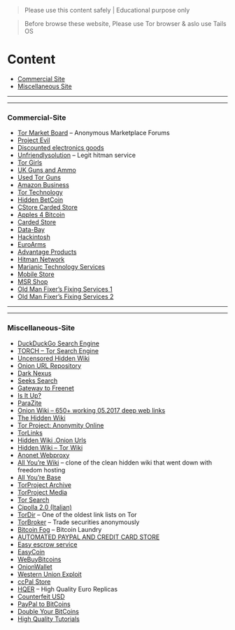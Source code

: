 > Please use this content safely | Educational purpose only

> Before browse these website, Please use Tor browser & aslo use Tails OS 

# Content 
 
  - [Commercial Site](#Commercial-Site)
  - [Miscellaneous Site](#Miscellaneous-Site)




---

---

### Commercial-Site
  
  - [Tor Market Board](http://6w6vcynl6dumn67c.onion/) – Anonymous Marketplace Forums
  - [Project Evil](http://wvk32thojln4gpp4.onion/)
  - [Discounted electronics goods](http://5mvm7cg6bgklfjtp.onion/)
  - [Unfriendlysolution](http://lw4ipk5choakk5ze.onion/raw/evbLewgkDSVkifzv8zAo/) – Legit hitman service
  - [Tor Girls](http://nr6juudpp4as4gjg.onion/torgirls.html)
  - [UK Guns and Ammo](http://tuu66yxvrnn3of7l.onion/)
  - [Used Tor Guns](http://nr6juudpp4as4gjg.onion/torguns.htm)
  - [Amazon Business](http://ucx7bkbi2dtia36r.onion/)
  - [Tor Technology]()
  - [Hidden BetCoin]()
  - [CStore Carded Store]()
  - [Apples 4 Bitcoin]()
  - [Carded Store]()
  - [Data-Bay]()
  - [Hackintosh]()
  - [EuroArms]()
  - [Advantage Products]()
  - [Hitman Network]()
  - [Marianic Technology Services]()
  - [Mobile Store]()
  - [MSR Shop]()
  - [Old Man Fixer’s Fixing Services 1]()
  - [Old Man Fixer’s Fixing Services 2]()



---
---



### Miscellaneous-Site


  - [DuckDuckGo Search Engine]()
  - [TORCH – Tor Search Engine]()
  - [Uncensored Hidden Wiki]()
  - [Onion URL Repository]()
  - [Dark Nexus]()
  - [Seeks Search]()
  - [Gateway to Freenet]()
  - [Is It Up?]()
  - [ParaZite]()
  - [Onion Wiki – 650+ working 05.2017 deep web links]()
  - [The Hidden Wiki]()
  - [Tor Project: Anonymity Online]()
  - [TorLinks]()
  - [Hidden Wiki .Onion Urls]()
  - [Hidden Wiki – Tor Wiki]()
  - [Anonet Webproxy]()
  - [All You’re Wiki]() – clone of the clean hidden wiki that went down with freedom hosting
  - [All You’re Base]()
  - [TorProject Archive]()
  - [TorProject Media]()
  - [Tor Search]()
  - [Cipolla 2.0 (Italian)]()
  - [TorDir]() – One of the oldest link lists on Tor
  - [TorBroker]() – Trade securities anonymously
  - [Bitcoin Fog]() – Bitcoin Laundry
  - [AUTOMATED PAYPAL AND CREDIT CARD STORE]()
  - [Easy escrow service]()
  - [EasyCoin]()
  - [WeBuyBitcoins]()
  - [OnionWallet]()
  - [Western Union Exploit]()
  - [ccPal Store]()
  - [HQER]() – High Quality Euro Replicas
  - [Counterfeit USD]()
  - [PayPal to BitCoins]()
  - [Double Your BitCoins]()
  - [High Quality Tutorials]()








